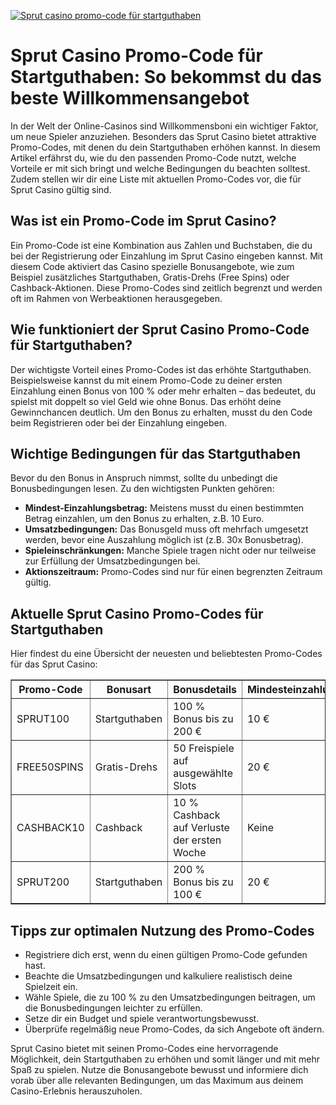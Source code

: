 [![Sprut casino promo-code für startguthaben](https://123-caf.pages.dev/gitsignup.png)](https://vrmoo.ru/Bt82HjjY)

<h1>Sprut Casino Promo-Code für Startguthaben: So bekommst du das beste Willkommensangebot</h1>  <p>In der Welt der Online-Casinos sind Willkommensboni ein wichtiger Faktor, um neue Spieler anzuziehen. Besonders das Sprut Casino bietet attraktive Promo-Codes, mit denen du dein Startguthaben erhöhen kannst. In diesem Artikel erfährst du, wie du den passenden Promo-Code nutzt, welche Vorteile er mit sich bringt und welche Bedingungen du beachten solltest. Zudem stellen wir dir eine Liste mit aktuellen Promo-Codes vor, die für Sprut Casino gültig sind.</p>  <h2>Was ist ein Promo-Code im Sprut Casino?</h2> <p>Ein Promo-Code ist eine Kombination aus Zahlen und Buchstaben, die du bei der Registrierung oder Einzahlung im Sprut Casino eingeben kannst. Mit diesem Code aktiviert das Casino spezielle Bonusangebote, wie zum Beispiel zusätzliches Startguthaben, Gratis-Drehs (Free Spins) oder Cashback-Aktionen. Diese Promo-Codes sind zeitlich begrenzt und werden oft im Rahmen von Werbeaktionen herausgegeben.</p>  <h2>Wie funktioniert der Sprut Casino Promo-Code für Startguthaben?</h2> <p>Der wichtigste Vorteil eines Promo-Codes ist das erhöhte Startguthaben. Beispielsweise kannst du mit einem Promo-Code zu deiner ersten Einzahlung einen Bonus von 100 % oder mehr erhalten – das bedeutet, du spielst mit doppelt so viel Geld wie ohne Bonus. Das erhöht deine Gewinnchancen deutlich. Um den Bonus zu erhalten, musst du den Code beim Registrieren oder bei der Einzahlung eingeben.</p>  <h2>Wichtige Bedingungen für das Startguthaben</h2> <p>Bevor du den Bonus in Anspruch nimmst, sollte du unbedingt die Bonusbedingungen lesen. Zu den wichtigsten Punkten gehören:</p> <ul>   <li><strong>Mindest-Einzahlungsbetrag:</strong> Meistens musst du einen bestimmten Betrag einzahlen, um den Bonus zu erhalten, z.B. 10 Euro.</li>   <li><strong>Umsatzbedingungen:</strong> Das Bonusgeld muss oft mehrfach umgesetzt werden, bevor eine Auszahlung möglich ist (z.B. 30x Bonusbetrag).</li>   <li><strong>Spieleinschränkungen:</strong> Manche Spiele tragen nicht oder nur teilweise zur Erfüllung der Umsatzbedingungen bei.</li>   <li><strong>Aktionszeitraum:</strong> Promo-Codes sind nur für einen begrenzten Zeitraum gültig.</li> </ul>  <h2>Aktuelle Sprut Casino Promo-Codes für Startguthaben</h2> <p>Hier findest du eine Übersicht der neuesten und beliebtesten Promo-Codes für das Sprut Casino:</p>  <table border="1" cellspacing="0" cellpadding="8" style="border-collapse: collapse; width: 100%;">   <thead>     <tr>       <th>Promo-Code</th>       <th>Bonusart</th>       <th>Bonusdetails</th>       <th>Mindesteinzahlung</th>       <th>Gültigkeit</th>     </tr>   </thead>   <tbody>     <tr>       <td>SPRUT100</td>       <td>Startguthaben</td>       <td>100 % Bonus bis zu 200 €</td>       <td>10 €</td>       <td>30 Tage ab Aktivierung</td>     </tr>     <tr>       <td>FREE50SPINS</td>       <td>Gratis-Drehs</td>       <td>50 Freispiele auf ausgewählte Slots</td>       <td>20 €</td>       <td>14 Tage</td>     </tr>     <tr>       <td>CASHBACK10</td>       <td>Cashback</td>       <td>10 % Cashback auf Verluste der ersten Woche</td>       <td>Keine</td>       <td>7 Tage</td>     </tr>     <tr>       <td>SPRUT200</td>       <td>Startguthaben</td>       <td>200 % Bonus bis zu 100 €</td>       <td>20 €</td>       <td>30 Tage</td>     </tr>   </tbody> </table>  <h2>Tipps zur optimalen Nutzung des Promo-Codes</h2> <ul>   <li>Registriere dich erst, wenn du einen gültigen Promo-Code gefunden hast.</li>   <li>Beachte die Umsatzbedingungen und kalkuliere realistisch deine Spielzeit ein.</li>   <li>Wähle Spiele, die zu 100 % zu den Umsatzbedingungen beitragen, um die Bonusbedingungen leichter zu erfüllen.</li>   <li>Setze dir ein Budget und spiele verantwortungsbewusst.</li>   <li>Überprüfe regelmäßig neue Promo-Codes, da sich Angebote oft ändern.</li> </ul>  <p>Sprut Casino bietet mit seinen Promo-Codes eine hervorragende Möglichkeit, dein Startguthaben zu erhöhen und somit länger und mit mehr Spaß zu spielen. Nutze die Bonusangebote bewusst und informiere dich vorab über alle relevanten Bedingungen, um das Maximum aus deinem Casino-Erlebnis herauszuholen.</p>